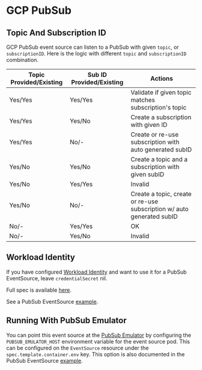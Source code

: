 # GCP PubSub

## Topic And Subscription ID

GCP PubSub event source can listen to a PubSub with given `topic`, or
`subscriptionID`. Here is the logic with different `topic` and `subscriptionID`
combination.

| Topic Provided/Existing | Sub ID Provided/Existing | Actions                                                               |
| ----------------------- | ------------------------ | --------------------------------------------------------------------- |
| Yes/Yes                 | Yes/Yes                  | Validate if given topic matches subscription's topic                  |
| Yes/Yes                 | Yes/No                   | Create a subscription with given ID                                   |
| Yes/Yes                 | No/-                     | Create or re-use subscription with auto generated subID               |
| Yes/No                  | Yes/No                   | Create a topic and a subscription with given subID                    |
| Yes/No                  | Yes/Yes                  | Invalid                                                               |
| Yes/No                  | No/-                     | Create a topic, create or re-use subscription w/ auto generated subID |
| No/-                    | Yes/Yes                  | OK                                                                    |
| No/-                    | Yes/No                   | Invalid                                                               |

## Workload Identity

If you have configured
[Workload Identity](https://cloud.google.com/kubernetes-engine/docs/how-to/workload-identity)
and want to use it for a PubSub EventSource, leave `credentialSecret` nil.

Full spec is available [here](../APIs.md#argoproj.io/v1alpha1.PubSubEventSource).

See a PubSub EventSource
[example](https://github.com/nholuongut/argo-events/tree/stable/examples/event-sources/gcp-pubsub.yaml).

## Running With PubSub Emulator

You can point this event source at the
[PubSub Emulator](https://cloud.google.com/pubsub/docs/emulator) by
configuring the `PUBSUB_EMULATOR_HOST` environment variable for the event
source pod. This can be configured on the `EventSource` resource under the
`spec.template.container.env` key. This option is also documented in the
PubSub EventSource
[example](https://github.com/nholuongut/argo-events/tree/stable/examples/event-sources/gcp-pubsub.yaml).
